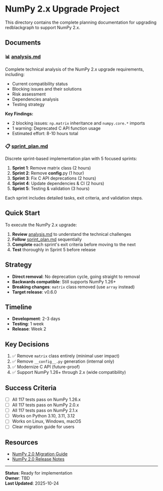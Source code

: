 # NumPy 2.x Upgrade Project

This directory contains the complete planning documentation for upgrading redblackgraph to support NumPy 2.x.

## Documents

### 📊 [analysis.md](./analysis.md)
Complete technical analysis of the NumPy 2.x upgrade requirements, including:
- Current compatibility status
- Blocking issues and their solutions
- Risk assessment
- Dependencies analysis
- Testing strategy

**Key Findings:**
- 2 blocking issues: `np.matrix` inheritance and `numpy.core.*` imports
- 1 warning: Deprecated C API function usage
- Estimated effort: 8-10 hours total

### 📋 [sprint_plan.md](./sprint_plan.md)
Discrete sprint-based implementation plan with 5 focused sprints:

1. **Sprint 1**: Remove matrix class (2 hours)
2. **Sprint 2**: Remove __config__.py (1 hour)
3. **Sprint 3**: Fix C API deprecations (2 hours)
4. **Sprint 4**: Update dependencies & CI (2 hours)
5. **Sprint 5**: Testing & validation (3 hours)

Each sprint includes detailed tasks, exit criteria, and validation steps.

## Quick Start

To execute the NumPy 2.x upgrade:

1. **Review** [analysis.md](./analysis.md) to understand the technical challenges
2. **Follow** [sprint_plan.md](./sprint_plan.md) sequentially
3. **Complete** each sprint's exit criteria before moving to the next
4. **Test** thoroughly in Sprint 5 before release

## Strategy

- **Direct removal**: No deprecation cycle, going straight to removal
- **Backwards compatible**: Still supports NumPy 1.26+
- **Breaking changes**: `matrix` class removed (use `array` instead)
- **Target release**: v0.6.0

## Timeline

- **Development**: 2-3 days
- **Testing**: 1 week
- **Release**: Week 2

## Key Decisions

1. ✅ Remove `matrix` class entirely (minimal user impact)
2. ✅ Remove `__config__.py` generation (internal only)
3. ✅ Modernize C API (future-proof)
4. ✅ Support NumPy 1.26+ through 2.x (wide compatibility)

## Success Criteria

- [ ] All 117 tests pass on NumPy 1.26.x
- [ ] All 117 tests pass on NumPy 2.0.x
- [ ] All 117 tests pass on NumPy 2.1.x
- [ ] Works on Python 3.10, 3.11, 3.12
- [ ] Works on Linux, Windows, macOS
- [ ] Clear migration guide for users

## Resources

- [NumPy 2.0 Migration Guide](https://numpy.org/devdocs/numpy_2_0_migration_guide.html)
- [NumPy 2.0 Release Notes](https://numpy.org/doc/stable/release/2.0.0-notes.html)

---

**Status**: Ready for implementation  
**Owner**: TBD  
**Last Updated**: 2025-10-24
